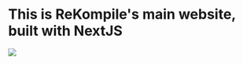 # This is ReKompile's main website, built with NextJS
![](https://media.discordapp.net/attachments/836304486652706849/929217510216200213/Home_Page_ReKompile.png?width=899&height=533)